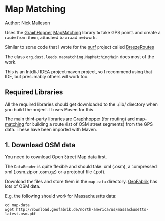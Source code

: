 # Map Matching

Author: Nick Malleson

Uses the [GraphHopper](https://github.com/graphhopper/graphhopper) [MapMatching](https://github.com/graphhopper/map-matching) library to take GPS points and create a route from them, attached to a road network.

Similar to some code that I wrote for the [surf](http://surf.leeds.ac.uk/) project called [BreezeRoutes](https://github.com/nickmalleson/surf/tree/master/projects/BreezeRoutes)  

The class `org.dust.leeds.mapmatching.MapMatchingMain` does most of the work.

This is an IntelliJ IDEA project maven project, so I recommend using that IDE, but presumably others will work too.

## Required Libraries

All the required libraries should get downloaded to the ./lib/ directory when you build the project. It uses Maven for this..

The main third-party libraries are [Graphhopper](https://github.com/graphhopper/graphhopper) (for routing) and [map-matching](https://github.com/graphhopper/map-matching) for building a route (list of OSM street segments) from the GPS data. These have been imported with Maven.


## 1. Download OSM data

You need to download Open Street Map data first.

The `DataReader` is quite flexible and should take: xml (.osm), a compressed xml (.osm.zip or .osm.gz) or a protobuf file (.pbf).

Download the files and store them in the `map-data` directory. [GeoFabrik](http://download.geofabrik.de) has lots of OSM data.

E.g. the following should work for Massachusetts data:

```
cd map-data
wget http://download.geofabrik.de/north-america/us/massachusetts-latest.osm.pbf
```
